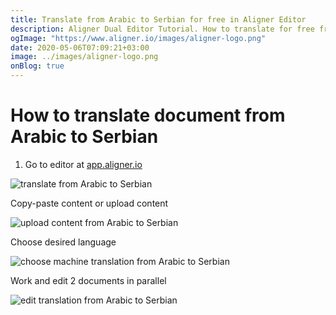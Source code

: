 ```yaml
---
title: Translate from Arabic to Serbian for free in Aligner Editor
description: Aligner Dual Editor Tutorial. How to translate for free from Arabic to Serbian. Aligner is multilingual document management platform. 
ogImage: "https://www.aligner.io/images/aligner-logo.png"
date: 2020-05-06T07:09:21+03:00
image: ../images/aligner-logo.png
onBlog: true
---
```


# How to translate document from Arabic to Serbian

1. Go to editor at [app.aligner.io](https://app.aligner.io "Aligner App web page")

![translate from Arabic to Serbian](../aligner-blank-editor.png "translate from Arabic to Serbian")

Copy-paste content or upload content

![upload content from Arabic to Serbian](../aligner-uploaded-document.png "upload content from Arabic to Serbian")

Choose desired language

![choose machine translation from Arabic to Serbian](../aligner-language-dropdown.png "choose machine translation from Arabic to Serbian")

Work and edit 2 documents in parallel

![edit translation from Arabic to Serbian](../aligner-double-sitded-editor.png "edit translation from Arabic to Serbian")

